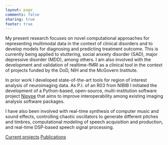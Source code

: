 ```yaml
---
layout: page
comments: false
sharing: true
footer: true
---
```


My present research focuses on novel computational approaches for representing
multimodal data in the context of clinical disorders and to develop models
for diagnosing and predicting treatment outcome. This is currently being applied
to stuttering, social anxiety disorder (SAD), major depressive disorder (MDD),
among others. I am also involved with the development and validation of
realtime-fMRI as a clinical tool in the context of projects funded by the DoD,
NIH and the McGovern Institute.

In prior work I developed state-of-the-art tools for region of interest analysis
of neuroimaging data. As P.I. of an R03 from NIBIB I initiated the development
of a Python-based, open-source, multi-institution software project
[Nipype](http://nipy.org/nipype) that aims to improve interoperability among
existing imaging analysis software packages.

I have also been involved with real-time synthesis of computer music and sound
effects, controlling chaotic oscillators to generate different pitches and
timbres, computational modeling of speech acquisition and production, and
real-time DSP-based speech signal processing.

<div class="row-fluid">
  <a href="{{root}}/research/current-projects" class="btn btn-primary btn-large">Current projects</a>
  <a href="{{root}}/research/publications" class="btn btn-primary btn-large">Publications</a>
</div>
